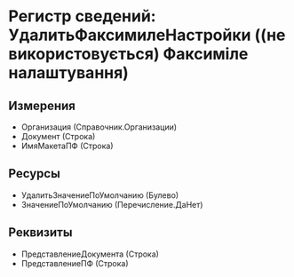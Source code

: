 ﻿# Регистр сведений: УдалитьФаксимилеНастройки ((не використовується) Факсиміле налаштування)

## Измерения

- Организация (Справочник.Организации)
- Документ (Строка)
- ИмяМакетаПФ (Строка)

## Ресурсы

- УдалитьЗначениеПоУмолчанию (Булево)
- ЗначениеПоУмолчанию (Перечисление.ДаНет)

## Реквизиты

- ПредставлениеДокумента (Строка)
- ПредставлениеПФ (Строка)

